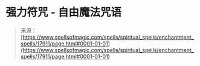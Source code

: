 <!--yml

分类：未分类

日期：2024年06月12日 18:59:13

-->

# 强力符咒 - 自由魔法咒语

> 来源：[https://www.spellsofmagic.com/spells/spiritual_spells/enchantment_spells/17911/page.html#0001-01-01](https://www.spellsofmagic.com/spells/spiritual_spells/enchantment_spells/17911/page.html#0001-01-01)
